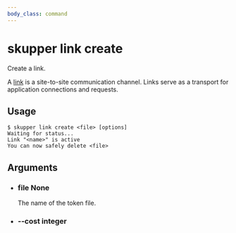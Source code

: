 ```yaml
---
body_class: command
---
```


# skupper link create

Create a link.

A [link][link] is a site-to-site communication channel. Links
serve as a transport for application connections and requests.

[link]: concepts.html#link

## Usage

~~~ shell
$ skupper link create <file> [options]
Waiting for status...
Link "<name>" is active
You can now safely delete <file>
~~~

## Arguments

- <h3 id="file">file <span class="argument-info">None</span></h3>

  The name of the token file.

- <h3 id="--cost">--cost <span class="argument-info">integer</span></h3>
